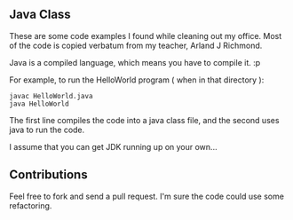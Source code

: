 ## Java Class

These are some code examples I found while cleaning out my office.
Most of the code is copied verbatum from my teacher, Arland J Richmond.

Java is a compiled language, which means you have to compile it. :p

For example, to run the HelloWorld program ( when in that directory ):

    javac HelloWorld.java
    java HelloWorld

The first line compiles the code into a java class file, and the second uses
java to run the code.

I assume that you can get JDK running up on your own...

## Contributions

Feel free to fork and send a pull request.  I'm sure the code could use some refactoring.
